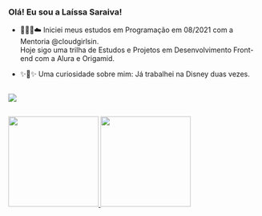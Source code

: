  ### Olá! Eu sou a Laíssa Saraiva!

- 👩🏽‍💻☁️ Iniciei meus estudos em Programação em 08/2021 com a Mentoria @cloudgirlsin.<br> Hoje sigo uma trilha de Estudos e Projetos em Desenvolvimento Front-end com a Alura e Origamid.

- ✨🏰✨ Uma curiosidade sobre mim: Já trabalhei na Disney duas vezes.
##
<a href="https://www.linkedin.com/in/laissasc" target="_blank"><img src="https://img.shields.io/badge/-LinkedIn-%230077B5?style=for-the-badge&logo=linkedin&logoColor=white" target="_blank"></a>
##
<div>
  <a href="https://github.com/LaissaSaraiva">
  <img height="180em" src="https://github-readme-stats.vercel.app/api?username=LaissaSaraiva&show_icons=true&theme=dracula&include_all_commits=true&count_private=true"/>
  <img height="180em" src="https://github-readme-stats.vercel.app/api/top-langs/?username=LaissaSaraiva&layout=compact&langs_count=7&theme=dracula"/>
</div>
